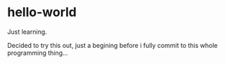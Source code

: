 # hello-world
Just learning.

Decided to try this out, just a begining before i fully commit to this whole programming thing...
